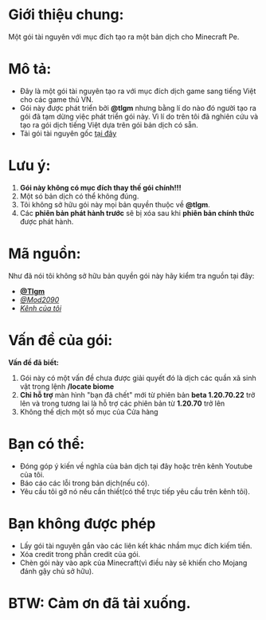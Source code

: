 # Giới thiệu chung:
Một gói tài nguyên với mục đích tạo ra một bản dịch cho Minecraft Pe.
# Mô tả:
- Đây là một gói tài nguyên tạo ra với mục đích dịch game sang tiếng Việt cho các game thủ VN.
- Gói này được phát triển bởi **@tlgm** nhưng bằng lí do nào đó người tạo ra gói đã tạm dừng việc phát triển gói này. Vì lí do trên tôi đã nghiên cứu và tạo ra gói dịch tiếng Việt dựa trên gói bản dịch có sẵn.
- Tải gói tài nguyên gốc [tại đây](https://mcpedl.com/the-ty-els-vietnamese-language-pack/)
# Lưu ý:
1. **Gói này không có mục đích thay thế gói chính!!!**
2. Một só bản dịch có thể không đúng.
3. Tôi không sở hữu gói này mọi bản quyền thuộc về **@tlgm**.
4. Các **phiên bản phát hành trước** sẽ bị xóa sau khi **phiên bản chính thức** được phát hành.
# Mã nguồn:
Như đã nói tôi không sở hữu bản quyền gói này hãy kiểm tra nguồn tại đây:
- **[@Tlgm](https://youtube.com/@TLGM2308)**
- *[@Mod2090](https://youtube.com/@danchoimod)*
- *[Kênh của tôi](https://youtube.com/@Sang_VN)*
# Vấn đề của gói:
**Vấn đề đã biết:** 
1. Gói này có một vấn đề chưa được giải quyết đó là dịch các quần xã sinh vật trong lệnh **/locate biome**
2. **Chỉ hỗ trợ** màn hình "bạn đã chết" mới từ phiên bản **beta 1.20.70.22** trở lên và trong tương lai là hỗ trợ các phiên bản từ **1.20.70** trở lên
4. Không thế dịch một số mục của Cửa hàng
# Bạn có thể:
- Đóng góp ý kiến về nghĩa của bản dịch tại đây hoặc trên kênh Youtube của tôi.
- Báo cáo các lỗi trong bản dịch(nếu có).
- Yêu cầu tôi gỡ nó nếu cần thiết(có thể trực tiếp yêu cầu trên kênh tôi).
# Bạn không được phép
- Lấy gói tài nguyên gắn vào các liên kết khác nhầm mục đích kiếm tiền.
- Xóa credit trong phần credit của gói.
- Chèn gói này vào apk của Minecraft(vì điều này sẽ khiến cho Mojang đánh gậy chủ sở hữu).
# BTW: Cảm ơn đã tải xuống.
